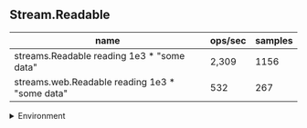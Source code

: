 ## Stream.Readable

|name|ops/sec|samples|
|-|-|-|
|streams.Readable reading 1e3 * "some data"|2,309|1156|
|streams.web.Readable reading 1e3 * "some data"|532|267|


<details>
<summary>Environment</summary>

* __Machine:__ linux x64 | 4 vCPUs | 7.6GB Mem
* __Run:__ Wed Oct 15 2025 22:44:06 GMT+0000 (Coordinated Universal Time)
* __Node:__ `v20.0.0`
</details>

<!--
{"environment":{"platform":"linux","arch":"x64","cpus":4,"totalMemory":7.597843170166016},"benchmarks":[{"name":"streams.Readable reading 1e3 * \"some data\"","samples":1156,"opsSec":2309.5337274565954},{"name":"streams.web.Readable reading 1e3 * \"some data\"","samples":267,"opsSec":532.3006450949524}]}-->
